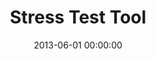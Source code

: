 ---
layout: inner
position: left
title: 'Stress Test Tool'
lead_text: 'Worked on a team to design and program the backend and the frontend functionality of the web app.'
tags: ['PHP', 'Codeigniter', 'MySQL', 'HTML', 'CSS', 'Javascript', 'jQuery']
featured_image: '/img/posts/mandiri-min.png'
date: 2013-06-01 00:00:00
categories: ['Web Development']
project_link: ''
button_icon: ''
button_text: ''
order: 3
visible: 1
company: 'Self-employed'
---